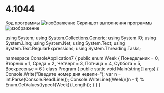 # 4.1044
Код программы
![изображение](https://user-images.githubusercontent.com/116034877/220600183-ddd5e6b1-600f-4438-9a3d-da6c734b85bc.png)
Скриншот выполнения программы
![изображение](https://user-images.githubusercontent.com/116034877/220600291-c92081ce-67da-4842-b287-411a7ab17739.png)

using System;
using System.Collections.Generic;
using System.IO;
using System.Linq;
using System.Net;
using System.Text;
using System.Text.RegularExpressions;
using System.Threading.Tasks;


namespace ConsoleApplication7
{
    public enum Week
    {
        Понедельник = 0,
        Вторник = 1,
        Среда = 2,
        Четверг = 3,
        Пятница = 4,
        Суббота = 5,
        Воскресенье = 6
    }
    class Program
    {
        public static void Main(string[] args)
        {
            Console.Write("Введите номер дня недели=");
            var n = int.Parse(Console.ReadLine());
            Console.WriteLine((Week)((n - 1) % Enum.GetValues(typeof(Week)).Length));
        }
    }
}
